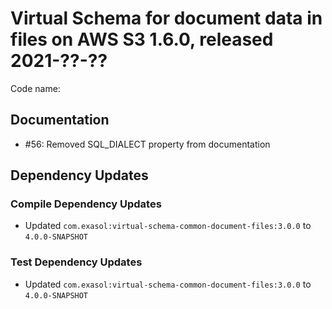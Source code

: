 # Virtual Schema for document data in files on AWS S3 1.6.0, released 2021-??-??

Code name:

## Documentation

* #56: Removed SQL_DIALECT property from documentation

## Dependency Updates

### Compile Dependency Updates

* Updated `com.exasol:virtual-schema-common-document-files:3.0.0` to `4.0.0-SNAPSHOT`

### Test Dependency Updates

* Updated `com.exasol:virtual-schema-common-document-files:3.0.0` to `4.0.0-SNAPSHOT`
